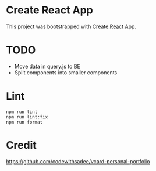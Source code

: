 # Create React App

This project was bootstrapped with [Create React App](https://github.com/facebook/create-react-app).

# TODO

+ Move data in query.js to BE
+ Split components into smaller components

# Lint

```
npm run lint
npm run lint:fix
npm run format
```

# Credit

https://github.com/codewithsadee/vcard-personal-portfolio
